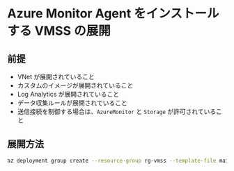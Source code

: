 # Azure Monitor Agent をインストールする VMSS の展開

## 前提
- VNet が展開されていること
- カスタムのイメージが展開されていること
- Log Analytics が展開されていること
- データ収集ルールが展開されていること
- 送信接続を制御する場合は、`AzureMonitor` と `Storage` が許可されていること

## 展開方法

```bash
az deployment group create --resource-group rg-vmss --template-file main.bicep --name $RANDOM --parameters @azuredeploy.parameter.json
```